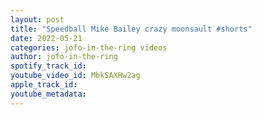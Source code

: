 ```yaml
---
layout: post
title: "Speedball Mike Bailey crazy moonsault #shorts"
date: 2022-05-21
categories: jofo-in-the-ring videos
author: jofo-in-the-ring
spotify_track_id: 
youtube_video_id: MbkSAXHw2ag
apple_track_id: 
youtube_metadata: 
---
```

